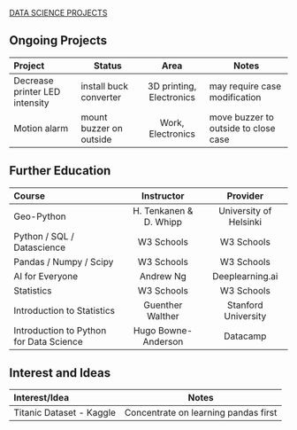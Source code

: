 [DATA SCIENCE PROJECTS](./Projects/project1.md)

## Ongoing Projects
  
| Project                        | Status                  | Area                     | Notes                                |
| :----------------------------- | ----------------------- | :----------------------: | ------------------------------------ |
| Decrease printer LED intensity | install buck converter  | 3D printing, Electronics | may require case modification        |
| Motion alarm                   | mount buzzer on outside | Work, Electronics        | move buzzer to outside to close case |

## Further Education

| Course                                  | Instructor             | Provider               |
| :-------------------------------------- | :--------------------: | :--------------------: |
| Geo-Python                              | H. Tenkanen & D. Whipp | University of Helsinki |
| Python / SQL / Datascience              | W3 Schools             | W3 Schools             |
| Pandas / Numpy / Scipy                  | W3 Schools             | W3 Schools             |
| AI for Everyone                         | Andrew Ng              | Deeplearning.ai        |
| Statistics                              | W3 Schools             | W3 Schools             |
| Introduction to Statistics              | Guenther Walther       | Stanford University    |
| Introduction to Python for Data Science | Hugo Bowne-Anderson    | Datacamp               |

## Interest and Ideas

| Interest/Idea              | Notes                                      |
| :------------------------- | ------------------------------------------ |
| Titanic Dataset - Kaggle   | Concentrate on learning pandas first       |

